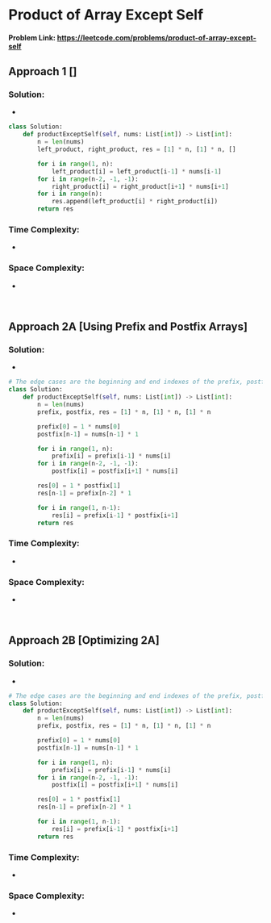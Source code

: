 # Product of Array Except Self

#### Problem Link: https://leetcode.com/problems/product-of-array-except-self

## Approach 1 []

### Solution:
* 

```py
class Solution:
    def productExceptSelf(self, nums: List[int]) -> List[int]:
        n = len(nums)
        left_product, right_product, res = [1] * n, [1] * n, []

        for i in range(1, n):
            left_product[i] = left_product[i-1] * nums[i-1]
        for i in range(n-2, -1, -1):
            right_product[i] = right_product[i+1] * nums[i+1]
        for i in range(n):
            res.append(left_product[i] * right_product[i])
        return res
```

### Time Complexity:
* 

### Space Complexity:
* 

<br>

## Approach 2A [Using Prefix and Postfix Arrays]

### Solution:
* 

```py
# The edge cases are the beginning and end indexes of the prefix, postfix and res arrays so we handle that explicitly. 
class Solution:
    def productExceptSelf(self, nums: List[int]) -> List[int]:
        n = len(nums)
        prefix, postfix, res = [1] * n, [1] * n, [1] * n

        prefix[0] = 1 * nums[0] 
        postfix[n-1] = nums[n-1] * 1

        for i in range(1, n):
            prefix[i] = prefix[i-1] * nums[i]
        for i in range(n-2, -1, -1):
            postfix[i] = postfix[i+1] * nums[i]

        res[0] = 1 * postfix[1]
        res[n-1] = prefix[n-2] * 1

        for i in range(1, n-1):
            res[i] = prefix[i-1] * postfix[i+1]
        return res
```

### Time Complexity:
* 

### Space Complexity:
* 

<br>

## Approach 2B [Optimizing 2A]

### Solution:
* 

```py
# The edge cases are the beginning and end indexes of the prefix, postfix and res arrays. 
class Solution:
    def productExceptSelf(self, nums: List[int]) -> List[int]:
        n = len(nums)
        prefix, postfix, res = [1] * n, [1] * n, [1] * n

        prefix[0] = 1 * nums[0] 
        postfix[n-1] = nums[n-1] * 1

        for i in range(1, n):
            prefix[i] = prefix[i-1] * nums[i]
        for i in range(n-2, -1, -1):
            postfix[i] = postfix[i+1] * nums[i]

        res[0] = 1 * postfix[1]
        res[n-1] = prefix[n-2] * 1

        for i in range(1, n-1):
            res[i] = prefix[i-1] * postfix[i+1]
        return res
```

### Time Complexity:
* 

### Space Complexity:
* 